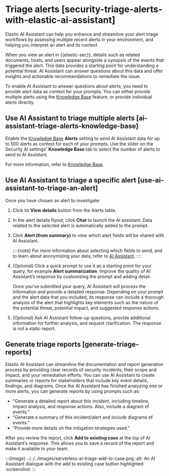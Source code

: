 # Triage alerts [security-triage-alerts-with-elastic-ai-assistant]

Elastic AI Assistant can help you enhance and streamline your alert triage workflows by assessing multiple recent alerts in your environment, and helping you interpret an alert and its context.

When you view an alert in {{elastic-sec}}, details such as related documents, hosts, and users appear alongside a synopsis of the events that triggered the alert. This data provides a starting point for understanding a potential threat. AI Assistant can answer questions about this data and offer insights and actionable recommendations to remediate the issue.

To enable AI Assistant to answer questions about alerts, you need to provide alert data as context for your prompts. You can either provide multiple alerts using the [Knowledge Base](../../../solutions/security/ai/ai-assistant-knowledge-base.md) feature, or provide individual alerts directly.


## Use AI Assistant to triage multiple alerts [ai-assistant-triage-alerts-knowledge-base]

Enable the [Knowledge Base](../../../solutions/security/ai/ai-assistant-knowledge-base.md) **Alerts** setting to send AI Assistant data for up to 500 alerts as context for each of your prompts. Use the slider on the Security AI settings' **Knowledge Base** tab to select the number of alerts to send to AI Assistant.

For more information, refer to [Knowledge Base](../../../solutions/security/ai/ai-assistant-knowledge-base.md).


## Use AI Assistant to triage a specific alert [use-ai-assistant-to-triage-an-alert]

Once you have chosen an alert to investigate:

1. Click its **View details** button from the Alerts table.
2. In the alert details flyout, click **Chat** to launch the AI assistant. Data related to the selected alert is automatically added to the prompt.
3. Click **Alert (from summary)** to view which alert fields will be shared with AI Assistant.

    ::::{note}
    For more information about selecting which fields to send, and to learn about anonymizing your data, refer to [AI Assistant](../../../solutions/security/ai/ai-assistant.md).
    ::::

4. (Optional) Click a quick prompt to use it as a starting point for your query, for example **Alert summarization**. Improve the quality of AI Assistant’s response by customizing the prompt and adding detail.

    Once you’ve submitted your query, AI Assistant will process the information and provide a detailed response. Depending on your prompt and the alert data that you included, its response can include a thorough analysis of the alert that highlights key elements such as the nature of the potential threat, potential impact, and suggested response actions.

5. (Optional) Ask AI Assistant follow-up questions, provide additional information for further analysis, and request clarification. The response is not a static report.


## Generate triage reports [generate-triage-reports]

Elastic AI Assistant can streamline the documentation and report generation process by providing clear records of security incidents, their scope and impact, and your remediation efforts. You can use AI Assistant to create summaries or reports for stakeholders that include key event details, findings, and diagrams. Once the AI Assistant has finished analyzing one or more alerts, you can generate reports by using prompts such as:

* “Generate a detailed report about this incident, including timeline, impact analysis, and response actions. Also, include a diagram of events.”
* “Generate a summary of this incident/alert and include diagrams of events.”
* “Provide more details on the mitigation strategies used.”

After you review the report, click **Add to existing case** at the top of AI Assistant’s response. This allows you to save a record of the report and make it available to your team.

:::{image} ../../../images/serverless-ai-triage-add-to-case.png
:alt: An AI Assistant dialogue with the add to existing case button highlighted
:screenshot:
:::
